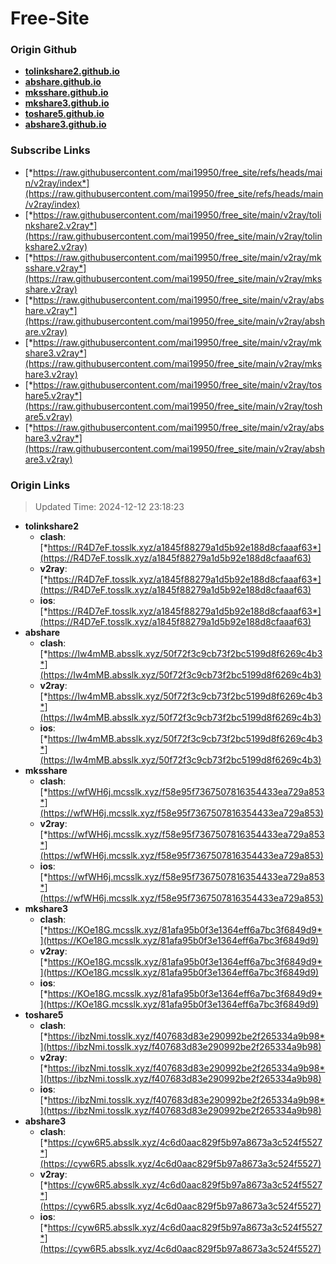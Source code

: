 # Free-Site

### Origin Github

- [**tolinkshare2.github.io**](https://github.com/tolinkshare2/tolinkshare2.github.io)
- [**abshare.github.io**](https://github.com/abshare/abshare.github.io)
- [**mksshare.github.io**](https://github.com/mksshare/mksshare.github.io)
- [**mkshare3.github.io**](https://github.com/mkshare3/mkshare3.github.io)
- [**toshare5.github.io**](https://github.com/toshare5/toshare5.github.io)
- [**abshare3.github.io**](https://github.com/abshare3/abshare3.github.io)

### Subscribe Links

- [*https://raw.githubusercontent.com/mai19950/free_site/refs/heads/main/v2ray/index*](https://raw.githubusercontent.com/mai19950/free_site/refs/heads/main/v2ray/index)
- [*https://raw.githubusercontent.com/mai19950/free_site/main/v2ray/tolinkshare2.v2ray*](https://raw.githubusercontent.com/mai19950/free_site/main/v2ray/tolinkshare2.v2ray)
- [*https://raw.githubusercontent.com/mai19950/free_site/main/v2ray/mksshare.v2ray*](https://raw.githubusercontent.com/mai19950/free_site/main/v2ray/mksshare.v2ray)
- [*https://raw.githubusercontent.com/mai19950/free_site/main/v2ray/abshare.v2ray*](https://raw.githubusercontent.com/mai19950/free_site/main/v2ray/abshare.v2ray)
- [*https://raw.githubusercontent.com/mai19950/free_site/main/v2ray/mkshare3.v2ray*](https://raw.githubusercontent.com/mai19950/free_site/main/v2ray/mkshare3.v2ray)
- [*https://raw.githubusercontent.com/mai19950/free_site/main/v2ray/toshare5.v2ray*](https://raw.githubusercontent.com/mai19950/free_site/main/v2ray/toshare5.v2ray)
- [*https://raw.githubusercontent.com/mai19950/free_site/main/v2ray/abshare3.v2ray*](https://raw.githubusercontent.com/mai19950/free_site/main/v2ray/abshare3.v2ray)

### Origin Links

> Updated Time: 2024-12-12 23:18:23

- **tolinkshare2**
  - **clash**: [*https://R4D7eF.tosslk.xyz/a1845f88279a1d5b92e188d8cfaaaf63*](https://R4D7eF.tosslk.xyz/a1845f88279a1d5b92e188d8cfaaaf63)
  - **v2ray**: [*https://R4D7eF.tosslk.xyz/a1845f88279a1d5b92e188d8cfaaaf63*](https://R4D7eF.tosslk.xyz/a1845f88279a1d5b92e188d8cfaaaf63)
  - **ios**: [*https://R4D7eF.tosslk.xyz/a1845f88279a1d5b92e188d8cfaaaf63*](https://R4D7eF.tosslk.xyz/a1845f88279a1d5b92e188d8cfaaaf63)
- **abshare**
  - **clash**: [*https://Iw4mMB.absslk.xyz/50f72f3c9cb73f2bc5199d8f6269c4b3*](https://Iw4mMB.absslk.xyz/50f72f3c9cb73f2bc5199d8f6269c4b3)
  - **v2ray**: [*https://Iw4mMB.absslk.xyz/50f72f3c9cb73f2bc5199d8f6269c4b3*](https://Iw4mMB.absslk.xyz/50f72f3c9cb73f2bc5199d8f6269c4b3)
  - **ios**: [*https://Iw4mMB.absslk.xyz/50f72f3c9cb73f2bc5199d8f6269c4b3*](https://Iw4mMB.absslk.xyz/50f72f3c9cb73f2bc5199d8f6269c4b3)
- **mksshare**
  - **clash**: [*https://wfWH6j.mcsslk.xyz/f58e95f7367507816354433ea729a853*](https://wfWH6j.mcsslk.xyz/f58e95f7367507816354433ea729a853)
  - **v2ray**: [*https://wfWH6j.mcsslk.xyz/f58e95f7367507816354433ea729a853*](https://wfWH6j.mcsslk.xyz/f58e95f7367507816354433ea729a853)
  - **ios**: [*https://wfWH6j.mcsslk.xyz/f58e95f7367507816354433ea729a853*](https://wfWH6j.mcsslk.xyz/f58e95f7367507816354433ea729a853)
- **mkshare3**
  - **clash**: [*https://KOe18G.mcsslk.xyz/81afa95b0f3e1364eff6a7bc3f6849d9*](https://KOe18G.mcsslk.xyz/81afa95b0f3e1364eff6a7bc3f6849d9)
  - **v2ray**: [*https://KOe18G.mcsslk.xyz/81afa95b0f3e1364eff6a7bc3f6849d9*](https://KOe18G.mcsslk.xyz/81afa95b0f3e1364eff6a7bc3f6849d9)
  - **ios**: [*https://KOe18G.mcsslk.xyz/81afa95b0f3e1364eff6a7bc3f6849d9*](https://KOe18G.mcsslk.xyz/81afa95b0f3e1364eff6a7bc3f6849d9)
- **toshare5**
  - **clash**: [*https://ibzNmi.tosslk.xyz/f407683d83e290992be2f265334a9b98*](https://ibzNmi.tosslk.xyz/f407683d83e290992be2f265334a9b98)
  - **v2ray**: [*https://ibzNmi.tosslk.xyz/f407683d83e290992be2f265334a9b98*](https://ibzNmi.tosslk.xyz/f407683d83e290992be2f265334a9b98)
  - **ios**: [*https://ibzNmi.tosslk.xyz/f407683d83e290992be2f265334a9b98*](https://ibzNmi.tosslk.xyz/f407683d83e290992be2f265334a9b98)
- **abshare3**
  - **clash**: [*https://cyw6R5.absslk.xyz/4c6d0aac829f5b97a8673a3c524f5527*](https://cyw6R5.absslk.xyz/4c6d0aac829f5b97a8673a3c524f5527)
  - **v2ray**: [*https://cyw6R5.absslk.xyz/4c6d0aac829f5b97a8673a3c524f5527*](https://cyw6R5.absslk.xyz/4c6d0aac829f5b97a8673a3c524f5527)
  - **ios**: [*https://cyw6R5.absslk.xyz/4c6d0aac829f5b97a8673a3c524f5527*](https://cyw6R5.absslk.xyz/4c6d0aac829f5b97a8673a3c524f5527)
